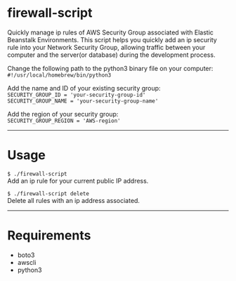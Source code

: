 # firewall-script
Quickly manage ip rules of AWS Security Group associated with Elastic Beanstalk Environments.
This script helps you quickly add an ip security rule into your Network Security Group, allowing traffic between your computer and the server(or database) during the development process.

Change the following path to the python3 binary file on your computer:<br>
`#!/usr/local/homebrew/bin/python3`

Add the name and ID of your existing security group:<br>
`SECURITY_GROUP_ID = 'your-security-group-id'`<br>
`SECURITY_GROUP_NAME = 'your-security-group-name'`

Add the region of your security group:<br>
`SECURITY_GROUP_REGION = 'AWS-region'` 

-----------------------------------------------------------------------
# Usage

`$ ./firewall-script`<br>
Add an ip rule for your current public IP address.<br>

`$ ./firewall-script delete`<br>
Delete all rules with an ip address associated.<br>

-----------------------------------------------------------------------
# Requirements

- boto3
- awscli
- python3
